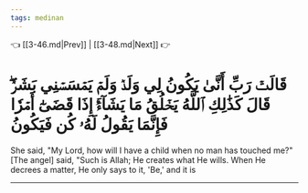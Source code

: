 ```yaml
---
tags: medinan
---
```


👈 [[3-46.md|Prev]] | [[3-48.md|Next]] 👉

# قَالَتۡ رَبِّ أَنَّىٰ يَكُونُ لِي وَلَدٞ وَلَمۡ يَمۡسَسۡنِي بَشَرٞۖ قَالَ كَذَٰلِكِ ٱللَّهُ يَخۡلُقُ مَا يَشَآءُۚ إِذَا قَضَىٰٓ أَمۡرٗا فَإِنَّمَا يَقُولُ لَهُۥ كُن فَيَكُونُ

She said, "My Lord, how will I have a child when no man has touched me?" [The angel] said, "Such is Allah; He creates what He wills. When He decrees a matter, He only says to it, 'Be,' and it is

---

